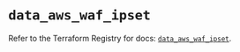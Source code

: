 # `data_aws_waf_ipset`

Refer to the Terraform Registry for docs: [`data_aws_waf_ipset`](https://registry.terraform.io/providers/hashicorp/aws/6.9.0/docs/data-sources/waf_ipset).
